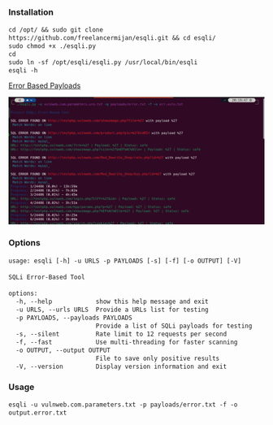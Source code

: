 ### Installation

```
cd /opt/ && sudo git clone https://github.com/freelancermijan/esqli.git && cd esqli/
sudo chmod +x ./esqli.py
cd
sudo ln -sf /opt/esqli/esqli.py /usr/local/bin/esqli
esqli -h
```

 <a href="https://github.com/freelancermijan/my-payloads/blob/main/SQLi/error-based-sqli-testing-payloads.txt">Error Based Payloads</a>

![error](esqli.png)

### Options

```
usage: esqli [-h] -u URLS -p PAYLOADS [-s] [-f] [-o OUTPUT] [-V]

SQLi Error-Based Tool

options:
  -h, --help            show this help message and exit
  -u URLS, --urls URLS  Provide a URLs list for testing
  -p PAYLOADS, --payloads PAYLOADS
                        Provide a list of SQLi payloads for testing
  -s, --silent          Rate limit to 12 requests per second
  -f, --fast            Use multi-threading for faster scanning
  -o OUTPUT, --output OUTPUT
                        File to save only positive results
  -V, --version         Display version information and exit
```

### Usage

```
esqli -u vulnweb.com.parameters.txt -p payloads/error.txt -f -o output.error.txt
```
